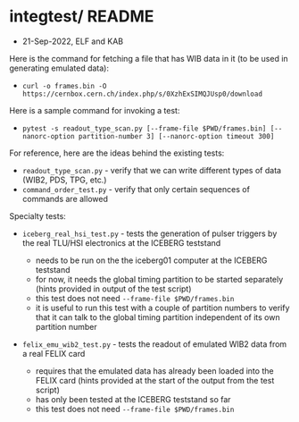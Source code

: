 # integtest/ README

* 21-Sep-2022, ELF and KAB

Here is the command for fetching a file that has WIB data in it (to be used in generating emulated data):

* `curl -o frames.bin -O https://cernbox.cern.ch/index.php/s/0XzhExSIMQJUsp0/download`

Here is a sample command for invoking a test:

* `pytest -s readout_type_scan.py [--frame-file $PWD/frames.bin] [--nanorc-option partition-number 3] [--nanorc-option timeout 300]`

For reference, here are the ideas behind the existing tests:
* `readout_type_scan.py` - verify that we can write different types of data (WIB2, PDS, TPG, etc.)
* `command_order_test.py` - verify that only certain sequences of commands are allowed

Specialty tests:
* `iceberg_real_hsi_test.py` - tests the generation of pulser triggers by the real TLU/HSI electronics at the ICEBERG teststand
    * needs to be run on the the iceberg01 computer at the ICEBERG teststand
    * for now, it needs the global timing partition to be started separately (hints provided in output of the test script)
    * this test does not need `--frame-file $PWD/frames.bin`
    * it is useful to run this test with a couple of partition numbers to verify that it can talk to the global timing partition independent of its own partition number

* `felix_emu_wib2_test.py` - tests the readout of emulated WIB2 data from a real FELIX card
    * requires that the emulated data has already been loaded into the FELIX card (hints provided at the start of the output from the test script)
    * has only been tested at the ICEBERG teststand so far
    * this test does not need `--frame-file $PWD/frames.bin`
